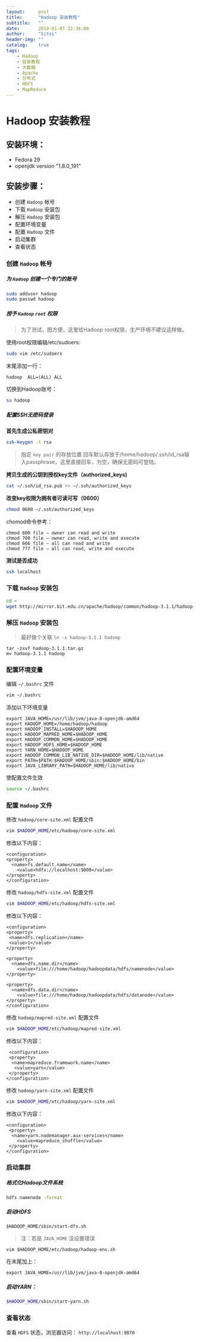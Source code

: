 ```yaml
---
layout:     post
title:      "Hadoop 安装教程"
subtitle:   ""
date:       2019-01-07 22:36:00
author:     "Sitoi"
header-img: ""
catalog:    true
tags:
    - Hadoop
    - 安装教程
    - 大数据
    - Apache
    - 分布式
    - HDFS
    - MapReduce
---
```



# Hadoop 安装教程

## 安装环境：

- Fedora 29
- openjdk version "1.8.0_191"

## 安装步骤：

- 创建 `Hadoop` 帐号
- 下载 `Hadoop` 安装包
- 解压 `Hadoop` 安装包
- 配置环境变量
- 配置 `Hadoop` 文件
- 启动集群
- 查看状态

### 创建 `Hadoop` 帐号

##### 为 `Hadoop` 创建一个专门的账号

```bash
sudo adduser hadoop
sudo passwd hadoop
```

##### 授予 `Hadoop` `root` 权限

> 为了测试，图方便，这里给Hadoop root权限，生产环境不建议这样做。

使用root权限编辑/etc/sudoers:

```bash
sudo vim /etc/sudoers
```

末尾添加一行：

```text
hadoop  ALL=(ALL) ALL
```

切换到Hadoop账号：

```bash
su hadoop
```

##### 配置SSH无密码登录

**首先生成公私密钥对**

```bash
ssh-keygen -t rsa
```

> 指定 `key pair` 的存放位置
> 回车默认存放于/home/hadoop/.ssh/id_rsa输入passphrase，这里直接回车，为空，确保无密码可登陆。

**拷贝生成的公钥到授权key文件（authorized_keys)**

```bash
cat ~/.ssh/id_rsa.pub >> ~/.ssh/authorized_keys
```

**改变key权限为拥有者可读可写（0600）**

```bash
chmod 0600 ~/.ssh/authorized_keys
```

chomod命令参考：
```
chmod 600 file – owner can read and write
chmod 700 file – owner can read, write and execute
chmod 666 file – all can read and write
chmod 777 file – all can read, write and execute
```

**测试是否成功**

```bash
ssh localhost
```

### 下载 `Hadoop` 安装包

```bash
cd ~
wget http://mirror.bit.edu.cn/apache/hadoop/common/hadoop-3.1.1/hadoop-3.1.1.tar.gz
```

### 解压 `Hadoop` 安装包

> 最好做个关联 `ln -s hadoop-3.1.1 hadoop`

```
tar -zxvf hadoop-3.1.1.tar.gz
mv hadoop-3.1.1 hadoop
```

### 配置环境变量

编辑 `~/.bashrc` 文件

```bash
vim ~/.bashrc
```

添加以下环境变量

```text
export JAVA_HOME=/usr/lib/jvm/java-8-openjdk-amd64
export HADOOP_HOME=/home/hadoop/hadoop
export HADOOP_INSTALL=$HADOOP_HOME
export HADOOP_MAPRED_HOME=$HADOOP_HOME
export HADOOP_COMMON_HOME=$HADOOP_HOME
export HADOOP_HDFS_HOME=$HADOOP_HOME
export YARN_HOME=$HADOOP_HOME
export HADOOP_COMMON_LIB_NATIVE_DIR=$HADOOP_HOME/lib/native
export PATH=$PATH:$HADOOP_HOME/sbin:$HADOOP_HOME/bin
export JAVA_LIBRARY_PATH=$HADOOP_HOME/lib/native
```

使配置文件生效

```bash
source ~/.bashrc
```

### 配置 `Hadoop` 文件

修改 `hadoop/core-site.xml` 配置文件

```bash
vim $HADOOP_HOME/etc/hadoop/core-site.xml
```

修改以下内容：

```text
<configuration>
<property>
  <name>fs.default.name</name>
    <value>hdfs://localhost:9000</value>
</property>
</configuration>
```

修改 `hadoop/hdfs-site.xml` 配置文件

```bash
vim $HADOOP_HOME/etc/hadoop/hdfs-site.xml
```

修改以下内容：

```text
<configuration>
<property>
 <name>dfs.replication</name>
 <value>1</value>
</property>

<property>
  <name>dfs.name.dir</name>
    <value>file:///home/hadoop/hadoopdata/hdfs/namenode</value>
</property>

<property>
  <name>dfs.data.dir</name>
    <value>file:///home/hadoop/hadoopdata/hdfs/datanode</value>
</property>
</configuration>
```

修改 `hadoop/mapred-site.xml` 配置文件

```bash
vim $HADOOP_HOME/etc/hadoop/mapred-site.xml
```

修改以下内容：

```text
 <configuration>
 <property>
  <name>mapreduce.framework.name</name>
   <value>yarn</value>
 </property>
</configuration>
```

修改 `hadoop/yarn-site.xml` 配置文件

```bash
vim $HADOOP_HOME/etc/hadoop/yarn-site.xml
```

修改以下内容：

```text
<configuration>
 <property>
  <name>yarn.nodemanager.aux-services</name>
    <value>mapreduce_shuffle</value>
 </property>
</configuration>
```

### 启动集群

##### 格式化Hadoop文件系统

```bash
hdfs namenode -format
```


##### 启动HDFS

```
$HADOOP_HOME/sbin/start-dfs.sh
```

> 注：若是 `JAVA_HOME` 没设置错误

```
vim $HADOOP_HOME/etc/hadoop/hadoop-env.sh
```

在末尾加上：

```text
export JAVA_HOME=/usr/lib/jvm/java-8-openjdk-amd64
```

##### 启动YARN：

```bash
$HADOOP_HOME/sbin/start-yarn.sh
```

### 查看状态

查看 `HDFS` 状态，浏览器访问： `http://localhost:9870`
